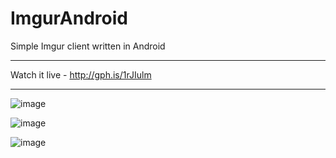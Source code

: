 # ImgurAndroid
Simple Imgur client written in Android 
____
Watch it live - http://gph.is/1rJIulm
____


![image](https://cloud.githubusercontent.com/assets/8919439/15109959/1e3d0c9e-15ac-11e6-966b-112464be01c4.png)

![image](https://cloud.githubusercontent.com/assets/8919439/15109961/22608b3e-15ac-11e6-851b-9009ff86c8be.png)

![image](https://cloud.githubusercontent.com/assets/8919439/15109954/174d4b60-15ac-11e6-84ce-7b1787f8d00f.png)

